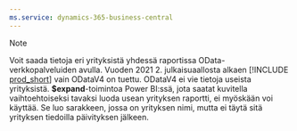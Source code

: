 ```yaml
---
ms.service: dynamics-365-business-central
---
```

> [!NOTE]
> Voit saada tietoja eri yrityksistä yhdessä raportissa OData-verkkopalveluiden avulla. Vuoden 2021 2. julkaisuaallosta alkaen [!INCLUDE [prod_short](prod_short.md)] vain ODataV4 on tuettu. ODataV4 ei vie tietoja useista yrityksistä. **$expand**-toimintoa Power BI:ssä, jota saatat kuvitella vaihtoehtoiseksi tavaksi luoda usean yrityksen raportti, ei myöskään voi käyttää. Se luo sarakkeen, jossa on yrityksen nimi, mutta ei täytä sitä yrityksen tiedoilla päivityksen jälkeen.